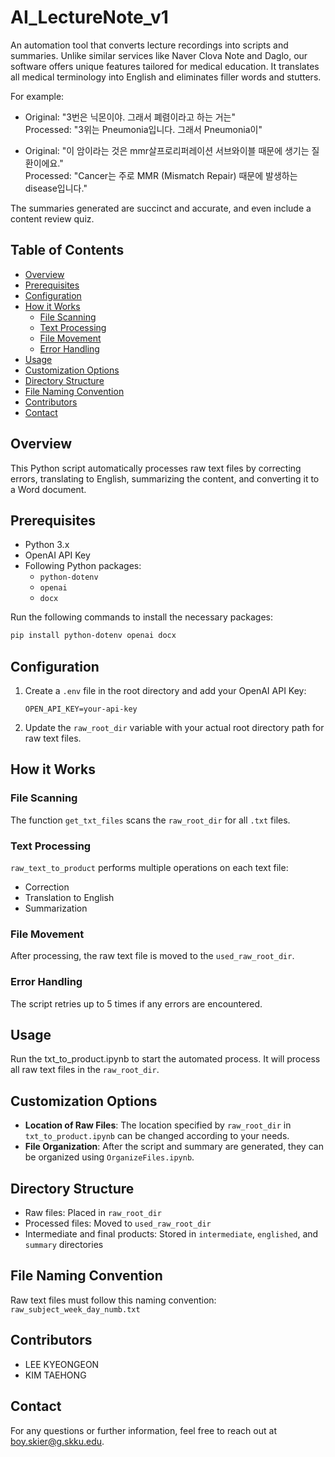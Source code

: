 # AI_LectureNote_v1
An automation tool that converts lecture recordings into scripts and summaries. Unlike similar services like Naver Clova Note and Daglo, our software offers unique features tailored for medical education. It translates all medical terminology into English and eliminates filler words and stutters.

For example:
- Original: "3번은 닉몬이야. 그래서 폐렴이라고 하는 거는"  
  Processed: "3위는 Pneumonia입니다. 그래서 Pneumonia이"

- Original: "이 암이라는 것은 mmr살프로리퍼레이션 서브와이블 때문에 생기는 질환이에요."  
  Processed: "Cancer는 주로 MMR (Mismatch Repair) 때문에 발생하는 disease입니다."

The summaries generated are succinct and accurate, and even include a content review quiz.

## Table of Contents
- [Overview](#overview)
- [Prerequisites](#prerequisites)
- [Configuration](#configuration)
- [How it Works](#how-it-works)
  - [File Scanning](#file-scanning)
  - [Text Processing](#text-processing)
  - [File Movement](#file-movement)
  - [Error Handling](#error-handling)
- [Usage](#usage)
- [Customization Options](#customization-options)
- [Directory Structure](#directory-structure)
- [File Naming Convention](#file-naming-convention)
- [Contributors](#contributors)
- [Contact](#contact)

## Overview
This Python script automatically processes raw text files by correcting errors, translating to English, summarizing the content, and converting it to a Word document.

## Prerequisites
- Python 3.x
- OpenAI API Key
- Following Python packages:
  - `python-dotenv`
  - `openai`
  - `docx`

Run the following commands to install the necessary packages:
```bash
pip install python-dotenv openai docx
```
## Configuration
1. Create a `.env` file in the root directory and add your OpenAI API Key:
    ```text
    OPEN_API_KEY=your-api-key
    ```
2. Update the `raw_root_dir` variable with your actual root directory path for raw text files.

## How it Works

### File Scanning
The function `get_txt_files` scans the `raw_root_dir` for all `.txt` files.

### Text Processing
`raw_text_to_product` performs multiple operations on each text file:
  - Correction
  - Translation to English
  - Summarization

### File Movement
After processing, the raw text file is moved to the `used_raw_root_dir`.

### Error Handling
The script retries up to 5 times if any errors are encountered.

## Usage
Run the txt_to_product.ipynb to start the automated process. It will process all raw text files in the `raw_root_dir`.

## Customization Options
- **Location of Raw Files**: The location specified by `raw_root_dir` in `txt_to_product.ipynb` can be changed according to your needs.
- **File Organization**: After the script and summary are generated, they can be organized using `OrganizeFiles.ipynb`.

## Directory Structure
- Raw files: Placed in `raw_root_dir`
- Processed files: Moved to `used_raw_root_dir`
- Intermediate and final products: Stored in `intermediate`, `englished`, and `summary` directories

## File Naming Convention
Raw text files must follow this naming convention:
`raw_subject_week_day_numb.txt`

## Contributors
- LEE KYEONGEON
- KIM TAEHONG

## Contact
For any questions or further information, feel free to reach out at [boy.skier@g.skku.edu](mailto:boy.skier@g.skku.edu).
